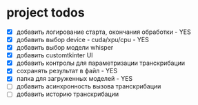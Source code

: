 # project todos

- [x] добавить логирование старта, окончания обработки - YES
- [x] добавить выбор device - cuda/xpu/cpu - YES
- [x] добавить выбор модели whisper
- [x] добавить customtkinter UI
- [x] добавить контролы для параметризации транскрибации
- [x] сохранять результат в файл - YES
- [x] папка для загруженных моделей - YES
- [ ] добавить асинхронность вызова транскрибации
- [ ] добавить историю транскрибации
